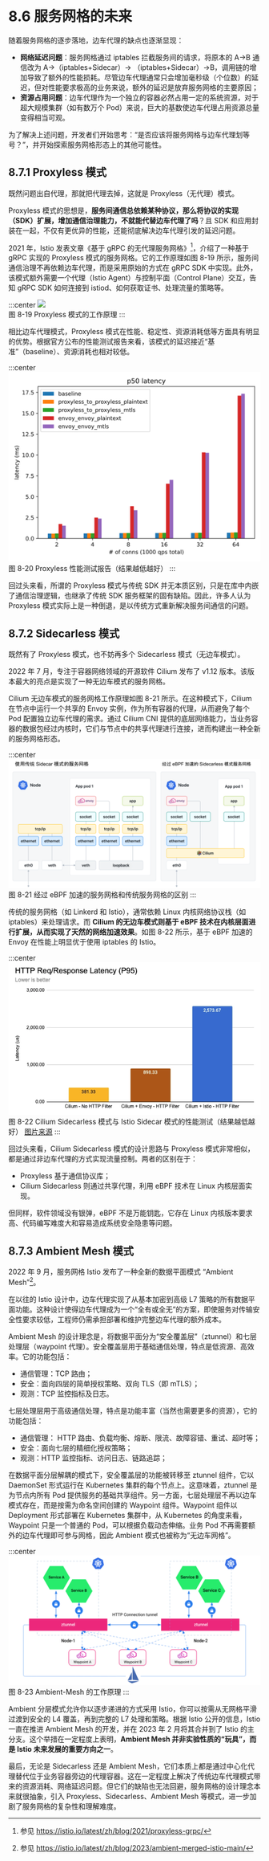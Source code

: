 # 8.6 服务网格的未来

随着服务网格的逐步落地，边车代理的缺点也逐渐显现：

- **网络延迟问题**：服务网格通过 iptables 拦截服务间的请求，将原本的 A->B 通信改为 A->（iptables+Sidecar）-> （iptables+Sidecar）->B，调用链的增加导致了额外的性能损耗。尽管边车代理通常只会增加毫秒级（个位数）的延迟，但对性能要求极高的业务来说，额外的延迟是放弃服务网格的主要原因；
- **资源占用问题**：边车代理作为一个独立的容器必然占用一定的系统资源，对于超大规模集群（如有数万个 Pod）来说，巨大的基数使边车代理占用资源总量变得相当可观。

为了解决上述问题，开发者们开始思考：“是否应该将服务网格与边车代理划等号？”，并开始探索服务网格形态上的其他可能性。

## 8.7.1 Proxyless 模式

既然问题出自代理，那就把代理去掉，这就是 Proxyless（无代理）模式。

Proxyless 模式的思想是，**服务间通信总依赖某种协议，那么将协议的实现（SDK）扩展，增加通信治理能力，不就能代替边车代理了吗**？且 SDK 和应用封装在一起，不仅有更优异的性能，还能彻底解决边车代理引发的延迟问题。

2021 年，Istio 发表文章《基于 gRPC 的无代理服务网格》[^1]，介绍了一种基于 gRPC 实现的 Proxyless 模式的服务网格。它的工作原理如图 8-19 所示，服务间通信治理不再依赖边车代理，而是采用原始的方式在 gRPC SDK 中实现。此外，该模式额外需要一个代理（Istio Agent）与控制平面（Control Plane）交互，告知 gRPC SDK 如何连接到 istiod、如何获取证书、处理流量的策略等。

:::center
  ![](../assets/proxyless.svg)<br/>
 图 8-19 Proxyless 模式的工作原理
:::

相比边车代理模式，Proxyless 模式在性能、稳定性、资源消耗低等方面具有明显的优势。根据官方公布的性能测试报告来看，该模式的延迟接近“基准”（baseline）、资源消耗也相对较低。

:::center
  ![](../assets/latencies_p50.svg)<br/>
 图 8-20 Proxyless 性能测试报告（结果越低越好）
:::

回过头来看，所谓的 Proxyless 模式与传统 SDK 并无本质区别，只是在库中内嵌了通信治理逻辑，也继承了传统 SDK 服务框架的固有缺陷。因此，许多人认为 Proxyless 模式实际上是一种倒退，是以传统方式重新解决服务间通信的问题。

## 8.7.2 Sidecarless 模式

既然有了 Proxyless 模式，也不妨再多个 Sidecarless 模式（无边车模式）。

2022 年 7 月，专注于容器网络领域的开源软件 Cilium 发布了 v1.12 版本。该版本最大的亮点是实现了一种无边车模式的服务网格。

Cilium 无边车模式的服务网格工作原理如图 8-21 所示。在这种模式下，Cilium 在节点中运行一个共享的 Envoy 实例，作为所有容器的代理，从而避免了每个 Pod 配置独立边车代理的需求。通过 Cilium CNI 提供的底层网络能力，当业务容器的数据包经过内核时，它们与节点中的共享代理进行连接，进而构建出一种全新的服务网格形态。

:::center
  ![](../assets/sidecarless.svg)<br/>
 图 8-21 经过 eBPF 加速的服务网格和传统服务网格的区别
:::

传统的服务网格（如 Linkerd 和 Istio），通常依赖 Linux 内核网络协议栈（如 iptables）来处理请求。而 **Cilium 的无边车模式则基于 eBPF 技术在内核层面进行扩展，从而实现了天然的网络加速效果**。如图 8-22 所示，基于 eBPF 加速的 Envoy 在性能上明显优于使用 iptables 的 Istio。

:::center
  ![](../assets/cilium-istio-benchmark.webp)<br/>
 图 8-22 Cilium Sidecarless 模式与 Istio Sidecar 模式的性能测试（结果越低越好） [图片来源](https://isovalent.com/blog/post/2022-05-03-servicemesh-security/)
:::


回过头来看，Cilium Sidecarless 模式的设计思路与 Proxyless 模式非常相似，都是通过非边车代理的方式实现流量控制。两者的区别在于：

- Proxyless 基于通信协议库；
- Cilium Sidecarless 则通过共享代理，利用 eBPF 技术在 Linux 内核层面实现。

但同样，软件领域没有银弹，eBPF 不是万能钥匙，它存在 Linux 内核版本要求高、代码编写难度大和容易造成系统安全隐患等问题。

## 8.7.3 Ambient Mesh 模式

2022 年 9 月，服务网格 Istio 发布了一种全新的数据平面模式 “Ambient Mesh”[^2]。

在以往的 Istio 设计中，边车代理实现了从基本加密到高级 L7 策略的所有数据平面功能。这种设计使得边车代理成为一个“全有或全无”的方案，即使服务对传输安全性要求较低，工程师仍需承担部署和维护完整边车代理的额外成本。

Ambient Mesh 的设计理念是，将数据平面分为“安全覆盖层”（ztunnel）和七层处理层（waypoint 代理）。安全覆盖层用于基础通信处理，特点是低资源、高效率。它的功能包括：

- 通信管理：TCP 路由；
- 安全：面向四层的简单授权策略、双向 TLS（即 mTLS）；
- 观测：TCP 监控指标及日志。

七层处理层用于高级通信处理，特点是功能丰富（当然也需要更多的资源），它的功能包括：
- 通信管理： HTTP 路由、负载均衡、熔断、限流、故障容错、重试、超时等；
- 安全：面向七层的精细化授权策略；
- 观测：HTTP 监控指标、访问日志、链路追踪；

在数据平面分层解耦的模式下，安全覆盖层的功能被转移至 ztunnel 组件，它以 DaemonSet 形式运行在 Kubernetes 集群的每个节点上。这意味着，ztunnel 是为节点内所有 Pod 提供服务的基础共享组件。另一方面，七层处理层不再以边车模式存在，而是按需为命名空间创建的 Waypoint 组件。Waypoint 组件以 Deployment 形式部署在 Kubernetes 集群中，从 Kubernetes 的角度来看，Waypoint 只是一个普通的 Pod，可以根据负载动态伸缩。业务 Pod 不再需要额外的边车代理即可参与网格，因此 Ambient 模式也被称为“无边车网格”。

:::center
  ![](../assets/Ambient-Mesh.svg)<br/>
  图 8-23 Ambient-Mesh 的工作原理
:::

Ambient 分层模式允许你以逐步递进的方式采用 Istio，你可以按需从无网格平滑过渡到安全的 L4 覆盖，再到完整的 L7 处理和策略。根据 Istio 公开的信息，Istio 一直在推进 Ambient Mesh 的开发，并在 2023 年 2 月将其合并到了 Istio 的主分支。这个举措在一定程度上表明，**Ambient Mesh 并非实验性质的“玩具”，而是 Istio 未来发展的重要方向之一**。

最后，无论是 Sidecarless 还是 Ambient Mesh，它们本质上都是通过中心化代理替代位于业务容器旁边的代理容器。这在一定程度上解决了传统边车代理模式带来的资源消耗、网络延迟问题。但它们的缺陷也无法回避，服务网格的设计理念本来就很抽象，引入 Proxyless、Sidecarless、Ambient Mesh 等模式，进一步加剧了服务网格的复杂性和理解难度。

[^1]: 参见 https://istio.io/latest/zh/blog/2021/proxyless-grpc/
[^2]: 参见 https://istio.io/latest/zh/blog/2023/ambient-merged-istio-main/
